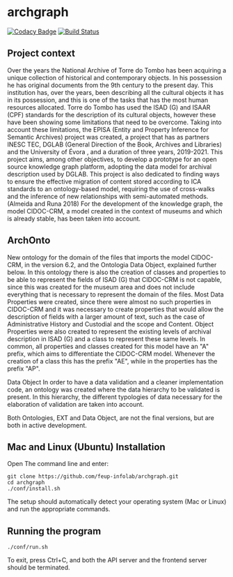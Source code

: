 # archgraph

[![Codacy Badge](https://api.codacy.com/project/badge/Grade/f3070810a6f946de93967d5a78acbfc0)](https://app.codacy.com/manual/feup-infolab/archgraph?utm_source=github.com&utm_medium=referral&utm_content=feup-infolab/archgraph&utm_campaign=Badge_Grade_Dashboard)
[![Build Status](https://travis-ci.com/feup-infolab/archgraph.svg?branch=master)](https://travis-ci.com/feup-infolab/archgraph)

## Project context

Over the years the National Archive of Torre do Tombo has been acquiring a unique collection of historical and contemporary objects. In his possession he has original documents from the 9th century to the present day. This institution has, over the years, been describing all the cultural objects it has in its possession, and this is one of the tasks that has the most human resources allocated.
Torre do Tombo has used the ISAD (G) and ISAAR (CPF) standards for the description of its cultural objects, however these have been showing some limitations that need to be overcome. Taking into account these limitations, the EPISA (Entity and Property Inference for Semantic Archives) project was created, a project that has as partners INESC TEC, DGLAB (General Direction of the Book, Archives and Libraries) and the University of Évora , and a duration of three years, 2019-2021.
This project aims, among other objectives, to develop a prototype for an open source knowledge graph platform, adopting the data model for archival description used by DGLAB. This project is also dedicated to finding ways to ensure the effective migration of content stored according to ICA standards to an ontology-based model, requiring the use of cross-walks and the inference of new relationships with semi-automated methods. (Almeida and Runa 2018)
For the development of the knowledge graph, the model CIDOC-CRM, a model created in the context of museums and which is already stable, has been taken into account.

## ArchOnto

New ontology for the domain of the files that imports the model CIDOC-CRM, in the version 6.2, and the Ontologia Data Object, explained further below. In this ontology there is also the creation of classes and properties to be able to represent the fields of ISAD (G) that CIDOC-CRM is not capable, since this was created for the museum area and does not include everything that is necessary to represent the domain of the files.
Most Data Properties were created, since there were almost no such properties in CIDOC-CRM and it was necessary to create properties that would allow the description of fields with a larger amount of text, such as the case of Administrative History and Custodial and the scope and Content.
Object Properties were also created to represent the existing levels of archival description in ISAD (G) and a class to represent these same levels.
In common, all properties and classes created for this model have an "A" prefix, which aims to differentiate the CIDOC-CRM model. Whenever the creation of a class this has the prefix "AE", while in the properties has the prefix "AP".

Data Object
In order to have a data validation and a cleaner implementation code, an ontology was created where the data hierarchy to be validated is present. In this hierarchy, the different typologies of data necessary for the elaboration of validation are taken into account.


Both Ontologies, EXT and Data Object, are not the final versions, but are both in active development.

## Mac and Linux (Ubuntu) Installation

Open The command line and enter:

```
git clone https://github.com/feup-infolab/archgraph.git
cd archgraph
./conf/install.sh
```

The setup should automatically detect your operating system (Mac or Linux) and run the appropriate commands.

## Running the program

```
./conf/run.sh
```

To exit, press Ctrl+C, and both the API server and the frontend server should be terminated.
